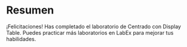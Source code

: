# Resumen

¡Felicitaciones! Has completado el laboratorio de Centrado con Display Table. Puedes practicar más laboratorios en LabEx para mejorar tus habilidades.
